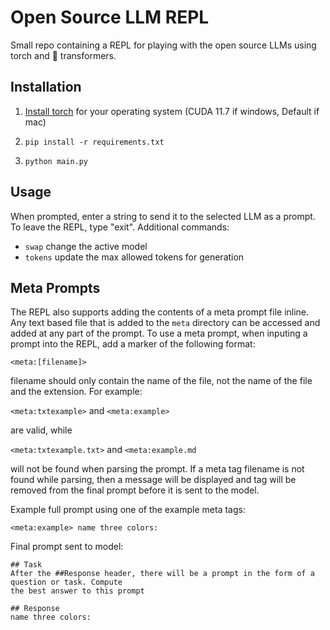 # Open Source LLM REPL

Small repo containing a REPL for playing with the open source LLMs using torch and 🤗 transformers.

## Installation

1. [Install torch](https://pytorch.org/get-started/locally/) for your operating system (CUDA 11.7 if windows, Default if mac) 

2. `pip install -r requirements.txt`

3. `python main.py`

## Usage

When prompted, enter a string to send it to the selected LLM as a prompt. To leave the REPL, type "exit". Additional commands:
- `swap` change the active model
- `tokens` update the max allowed tokens for generation

## Meta Prompts

The REPL also supports adding the contents of a meta prompt file inline. Any text based file that is added to the `meta` directory can be accessed and added at any part of the prompt. To use a meta prompt, when inputing a prompt into the REPL, add a marker of the following format:

`<meta:[filename]>`

filename should only contain the name of the file, not the name of the file and the extension. For example:

`<meta:txtexample>` and `<meta:example>` 

are valid, while

`<meta:txtexample.txt>` and `<meta:example.md`

will not be found when parsing the prompt. If a meta tag filename is not found while parsing, then a message will be displayed and tag will be removed from the final prompt before it is sent to the model.

Example full prompt using one of the example meta tags:

```
<meta:example> name three colors:
```

Final prompt sent to model:

```
## Task
After the ##Response header, there will be a prompt in the form of a question or task. Compute
the best answer to this prompt

## Response
name three colors:
```
